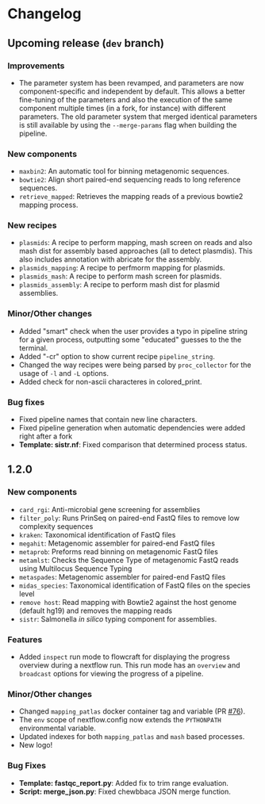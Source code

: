 # Changelog

## Upcoming release (`dev` branch)

### Improvements

- The parameter system has been revamped, and parameters are now component-specific
and independent by default. This allows a better fine-tuning of the parameters
and also the execution of the same component multiple times (in a fork, for instance)
with different parameters. The old parameter system that merged identical parameters
is still available by using the `--merge-params` flag when building the pipeline.

### New components

- `maxbin2`: An automatic tool for binning metagenomic sequences.
- `bowtie2`: Align short paired-end sequencing reads to long reference
sequences.
- `retrieve_mapped`: Retrieves the mapping reads of a previous bowtie2 mapping process.

### New recipes

- `plasmids`: A recipe to perform mapping, mash screen on reads
and also mash dist for assembly based approaches (all to detect
plasmdis). This also includes annotation with abricate for the assembly.
- `plasmids_mapping`: A recipe to perfmorm mapping for plasmids.
- `plasmids_mash`: A recipe to perform mash screen for plasmids.
- `plasmids_assembly`: A recipe to perform mash dist for plasmid
assemblies.

### Minor/Other changes

- Added "smart" check when the user provides a typo in pipeline string
for a given process, outputting some "educated" guesses to the the
terminal.
- Added "-cr" option to show current recipe `pipeline_string`.
- Changed the way recipes were being parsed by `proc_collector` for the
usage of `-l` and `-L` options.
- Added check for non-ascii characteres in colored_print.

### Bug fixes

- Fixed pipeline names that contain new line characters.
- Fixed pipeline generation when automatic dependencies were added right after a fork
- **Template: sistr.nf**: Fixed comparison that determined process status.

## 1.2.0

### New components

- `card_rgi`: Anti-microbial gene screening for assemblies
- `filter_poly`: Runs PrinSeq on paired-end FastQ files to remove low complexity sequences
- `kraken`: Taxonomical identification of FastQ files
- `megahit`: Metagenomic assembler for paired-end FastQ files
- `metaprob`: Preforms read binning on metagenomic FastQ files
- `metamlst`: Checks the Sequence Type of metagenomic FastQ reads using Multilocus Sequence Typing
- `metaspades`: Metagenomic assembler for paired-end FastQ files
- `midas_species`: Taxonomical identification of FastQ files on the species level
- `remove host`: Read mapping with Bowtie2 against the host genome (default hg19) and removes the mapping reads
- `sistr`: Salmonella *in silico* typing component for assemblies. 

### Features

- Added `inspect` run mode to flowcraft for displaying the progress overview
  during a nextflow run. This run mode has an `overview` and `broadcast` options
  for viewing the progress of a pipeline.

### Minor/Other changes

- Changed `mapping_patlas` docker container tag and variable
(PR [#76](https://github.com/assemblerflow/assemblerflow/pull/76)).
- The `env` scope of nextflow.config now extends the `PYTHONPATH`
environmental variable.
- Updated indexes for both `mapping_patlas` and `mash` based processes.
- New logo!

### Bug Fixes

- **Template: fastqc_report.py**: Added fix to trim range evaluation.
- **Script: merge_json.py**: Fixed chewbbaca JSON merge function.
